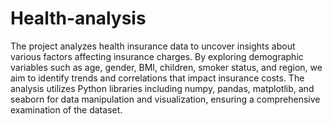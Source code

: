 # Health-analysis

The project analyzes health insurance data to uncover insights about various factors affecting insurance charges. By exploring demographic variables such as age, gender, BMI, children, smoker status, and region, we aim to identify trends and correlations that impact insurance costs. The analysis utilizes Python libraries including numpy, pandas, matplotlib, and seaborn for data manipulation and visualization, ensuring a comprehensive examination of the dataset.
